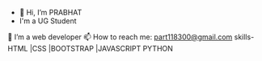 - 👋 Hi, I’m PRABHAT
-  I'm a UG Student 
 
🔭 I’m a web developer
📫 How to reach me:  part118300@gmail.com
skills-HTML
       |CSS
       |BOOTSTRAP
       |JAVASCRIPT
       PYTHON
 
